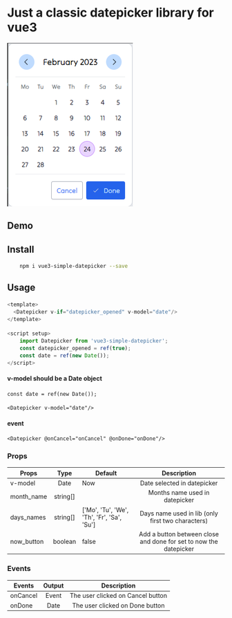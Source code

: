 # Just a classic datepicker library for vue3

![example](https://github.com/rmingon/vue3-datepicker/blob/main/example.png?raw=true)

## Demo 



## Install

```bash
    npm i vue3-simple-datepicker --save
```
## Usage
```javascript
<template>
  <Datepicker v-if="datepicker_opened" v-model="date"/>
</template>

<script setup>
    import Datepicker from 'vue3-simple-datepicker';
    const datepicker_opened = ref(true);
    const date = ref(new Date());
</script>
```

#### v-model should be a Date object
```vue
const date = ref(new Date());

<Datepicker v-model="date"/>
```
#### event
```vue
<Datepicker @onCancel="onCancel" @onDone="onDone"/>
```

### Props
| Props      |   Type   | Default                                    |                            Description                            |
|------------|:--------:|--------------------------------------------|:-----------------------------------------------------------------:|
| v-model    |   Date   | Now                                        |                    Date selected in datepicker                    |
| month_name | string[] |                                            |                  Months name used in datepicker                   |
| days_names | string[] | ['Mo', 'Tu', 'We', 'Th', 'Fr', 'Sa', 'Su'] |         Days name used in lib (only first two characters)         |
| now_button | boolean  | false                                      | Add a button between close and done for set to now the datepicker |
### Events
| Events   | Output |            Description            |
|----------|:------:|:---------------------------------:|
| onCancel | Event  | The user clicked on Cancel button |
| onDone   |  Date  |  The user clicked on Done button  |


